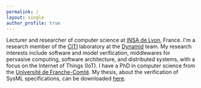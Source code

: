 ```yaml
---
permalink: /
layout: single
author_profile: true
---
```


Lecturer and researcher of computer science at [INSA de Lyon](http://www.insa-lyon.fr), France. I'm a research member of the [CITI](http://www.citi-lab.fr) laboratory at the [Dynamid](http://dynamid.citi-lab.fr) team.
My research interests include software and model verification, middlewares for pervasive computing, software architecture, and distributed systems, with a focus on the Internet of Things (IoT). I have a PhD in computer science from the [Université de Franche-Comté](http://univ-fcomte.fr). My thesis, about the verification of SysML specifications, can be downloaded [here](/assets/publis/thesis.pdf).

